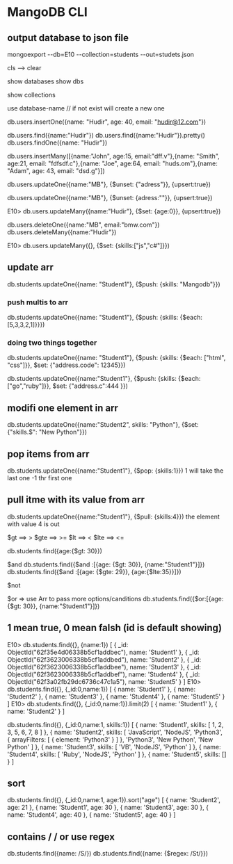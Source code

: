 # MangoDB CLI

## output database to json file
mongoexport --db=E10 --collection=students --out=studets.json


cls --> clear

show databases
show dbs

show collections


use database-name 
// if not exist will create a new one

db.users.insertOne({name: "Hudir", age: 40, email: "hudir@12.com"})




db.users.find({name:"Hudir"})
db.users.find({name:"Hudir"}).pretty()
db.users.findOne({name: "Hudir"})


db.users.insertMany([{name:"John", age:15, email:"dff.v"},{name: "Smith", age:21, email: "fdfsdf.c"},{name: "Joe", age:64, email: "huds.om"},{name: "Adam", age: 43, email: "dsd.g"}])


db.users.updateOne({name:"MB"}, {$unset: {"adress"}}, {upsert:true})


db.users.updateOne({name:"MB"}, {$unset: {adress:""}}, {upsert:true})

E10> db.users.updateMany({name:"Hudir"}, {$set: {age:0}}, {upsert:true}) 


db.users.deleteOne({name:"MB", email:"bmw.com"})
db.users.deleteMany({name:"Hudir"})

E10> db.users.updateMany({}, {$set: {skills:["js","c#"]}})



## update arr
db.students.updateOne({name: "Student1"}, {$push: {skills: "Mangodb"}})

### push multis to arr
db.students.updateOne({name: "Student1"}, {$push: {skills: {$each: [5,3,3,2,1]}}})

### doing two things together
 db.students.updateOne({name: "Student1"}, {$push: {skills: {$each: ["html", "css"]}}, $set: {"address.code": 12345}})

db.students.updateOne({name:"Student1"}, {$push: {skills: {$each: ["go","ruby"]}}, $set: {"address.c":444 }})


## modifi one element in arr
db.students.updateOne({name:"Student2", skills: "Python"}, {$set:{"skills.$": "New Python"}})

## pop items from arr
db.students.updateOne({name:"Student1"}, {$pop: {skills:1}})
1 will take the last one 
-1 thr first one

## pull itme with its value from arr
db.students.updateOne({name:"Student1"}, {$pull: {skills:4}})
the element with value 4 is out


$gt ==> >
$gte ==> >=
$lt ==> <
$lte ==> <=

db.students.find({age:{$gt: 30}})

$and
db.students.find({$and :[{age: {$gt: 30}}, {name:"Student1"}]})
db.students.find({$and :[{age: {$gte: 29}}, {age:{$lte:35}}]})


$not

$or => use Arr to pass more options/canditions
db.students.find({$or:[{age: {$gt: 30}}, {name:"Student1"}]})


## 1 mean true, 0 mean falsh (id is default showing)
E10> db.students.find({}, {name:1})
[
  { _id: ObjectId("62f35e4d06338b5cf1addbec"), name: 'Student1' },
  { _id: ObjectId("62f3623006338b5cf1addbed"), name: 'Student2' },
  { _id: ObjectId("62f3623006338b5cf1addbee"), name: 'Student3' },
  { _id: ObjectId("62f3623006338b5cf1addbef"), name: 'Student4' },
  { _id: ObjectId("62f3a02fb29dc6736c47c1a5"), name: 'Student5' }
]
E10> db.students.find({}, {_id:0,name:1})
[
  { name: 'Student1' },
  { name: 'Student2' },
  { name: 'Student3' },
  { name: 'Student4' },
  { name: 'Student5' }
]
E10> db.students.find({}, {_id:0,name:1}).limit(2)
[ { name: 'Student1' }, { name: 'Student2' } ]


db.students.find({}, {_id:0,name:1, skills:1})
[
  {
    name: 'Student1',
    skills: [
      1, 2, 3, 5,
      6, 7, 8
    ]
  },
  {
    name: 'Student2',
    skills: [
      'JavaScript',
      'NodeJS',
      'Python3',
      { arrayFilters: [ { element: 'Python3' } ] },
      'Python3',
      'New Python',
      'New Python'
    ]
  },
  { name: 'Student3', skills: [ 'VB', 'NodeJS', 'Python' ] },
  { name: 'Student4', skills: [ 'Ruby', 'NodeJS', 'Python' ] },
  { name: 'Student5', skills: [] }
]


## sort 
db.students.find({}, {_id:0,name:1, age:1}).sort("age")
[
  { name: 'Student2', age: 21 },
  { name: 'Student1', age: 30 },
  { name: 'Student3', age: 30 },
  { name: 'Student4', age: 40 },
  { name: 'Student5', age: 40 }
]

## contains / / or use regex
db.students.find({name: /S/})
db.students.find({name: {$regex: /St/}})
